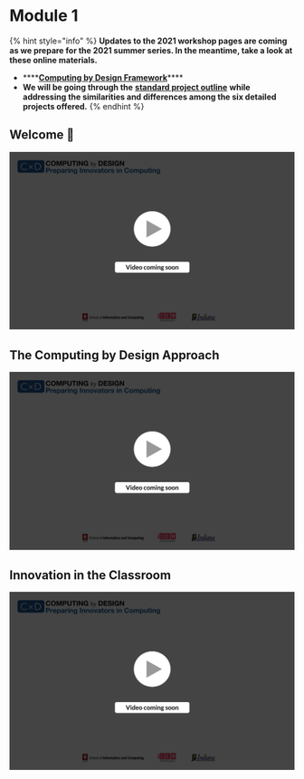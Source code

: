 # Module 1

{% hint style="info" %}
**Updates to the 2021 workshop pages are coming as we prepare for the 2021 summer series. In the meantime, take a look at these online materials.**

* \*\*\*\*[**Computing by Design Framework**](https://docs.idew.org/the-cxd-framework/)\*\*\*\*
* **We will be going through the** [**standard project outline**](https://docs.idew.org/the-cxd-framework/standard-project-outline) **while addressing the similarities and differences among the six detailed projects offered.**
{% endhint %}

## Welcome 👋

![](../.gitbook/assets/vidcoming.png)

## The Computing by Design Approach

![](../.gitbook/assets/vidcoming.png)

## Innovation in the Classroom

![](../.gitbook/assets/vidcoming.png)

